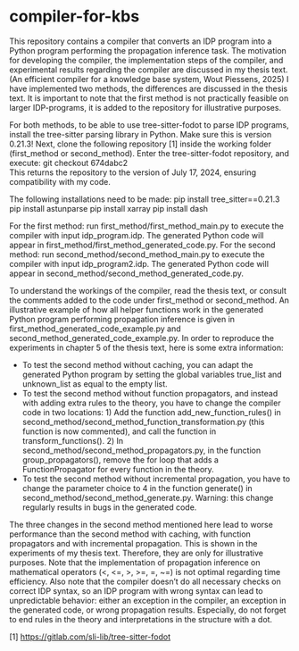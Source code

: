 # compiler-for-kbs

This repository contains a compiler that converts an IDP program into a Python program performing the propagation inference task. The motivation for developing the compiler, the implementation steps of the compiler, and experimental results regarding the compiler are discussed in my thesis text. (An efficient compiler for a knowledge base system, Wout Piessens, 2025)
I have implemented two methods, the differences are discussed in the thesis text. It is important to note that the first method is not practically feasible on larger IDP-programs, it is added to the repository for illustrative purposes.

For both methods, to be able to use tree-sitter-fodot to parse IDP programs, install the tree-sitter parsing library in Python. Make sure this is version 0.21.3! Next, clone the following repository [1] inside the working folder (first_method or second_method). Enter the tree-sitter-fodot repository, and execute:
git checkout 674dabc2  
This returns the repository to the version of July 17, 2024, ensuring compatibility with my code.

The following installations need to be made:
pip install tree_sitter==0.21.3
pip install astunparse
pip install xarray
pip install dash


For the first method: run first_method/first_method_main.py to execute the compiler with input idp_program.idp. The generated Python code will appear in first_method/first_method_generated_code.py. 
For the second method: run second_method/second_method_main.py to execute the compiler with input idp_program2.idp. The generated Python code will appear in second_method/second_method_generated_code.py.

To understand the workings of the compiler, read the thesis text, or consult the comments added to the code under first_method or second_method. An illustrative example of how all helper functions work in the generated Python program performing propagation inference is given in first_method_generated_code_example.py and second_method_generated_code_example.py.
In order to reproduce the experiments in chapter 5 of the thesis text, here is some extra information:
-	To test the second method without caching, you can adapt the generated Python program by setting the global variables true_list and unknown_list as equal to the empty list.
-	To test the second method without function propagators, and instead with adding extra rules to the theory, you have to change the compiler code in two locations: 1) Add the function add_new_function_rules() in second_method/second_method_function_transformation.py (this function is now commented), and call the function in transform_functions(). 2) In second_method/second_method_propagators.py, in the function group_propagators(), remove the for loop that adds a FunctionPropagator for every function in the theory.
-	To test the second method without incremental propagation, you have to change the parameter choice to 4 in the function generate() in second_method/second_method_generate.py. Warning: this change regularly results in bugs in the generated code.


The three changes in the second method mentioned here lead to worse performance than the second method with caching, with function propagators and with incremental propagation. This is shown in the experiments of my thesis text. Therefore, they are only for illustrative purposes. 
Note that the implementation of propagation inference on mathematical operators (<, <=, >, >=, =, ~=) is not optimal regarding time efficiency.
Also note that the compiler doesn’t do all necessary checks on correct IDP syntax, so an IDP program with wrong syntax can lead to unpredictable behavior: either an exception in the compiler, an exception in the generated code, or wrong propagation results. Especially, do not forget to end rules in the theory and interpretations in the structure with a dot.

[1] https://gitlab.com/sli-lib/tree-sitter-fodot
